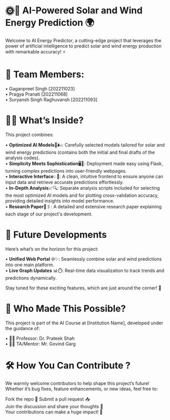 # 🌞💨 AI-Powered Solar and Wind Energy Prediction 🌍
Welcome to AI Energy Predictor, a cutting-edge project that leverages the power of artificial intelligence to predict solar and wind energy production with remarkable accuracy! ⚡  

# 🦥 Team Members:

• Gaganpreet Singh [202211023]  
• Pragya Pranati [202211068]  
• Suryansh Singh Raghuvansh [202211093]  

# 🧠✨ What’s Inside?
This project combines:

• **Optimized AI Models**🌅🌬️: Carefully selected models tailored for solar and wind energy predictions (contains both the initial and final drafts of the analysis codes).   
• **Simplicity Meets Sophistication**🖥️🎉: Deployment made easy using Flask, turning complex predictions into user-friendly webpages.   
• **Interactive Interface**💡💭: A clean, intuitive frontend to ensure anyone can input data and retrieve accurate predictions effortlessly.  
• **In-Depth Analysis**📈🔍: Separate analysis scripts included for selecting the most optimized AI models and for plotting cross-validation accuracy, providing detailed insights into model performance.   
• **Research Paper**📜🖇️: A detailed and extensive research paper explaining each stage of our project's development.  

# 🚀 Future Developments
Here’s what’s on the horizon for this project:  

• **Unified Web Portal** 🌐✨: Seamlessly combine solar and wind predictions into one main platform.   
• **Live Graph Updates** 📊⏱️: Real-time data visualization to track trends and predictions dynamically.   

Stay tuned for these exciting features, which are just around the corner! 🔄  

# 🤝 Who Made This Possible?
This project is part of the AI Course at [Institution Name], developed under the guidance of:  

• 🧑‍🏫 Professor: Dr. Prateek Shah  
• 🧑‍🎓 TA/Mentor: Mr. Govind Garg  

# 🛠️ How You Can Contribute ?
We warmly welcome contributors to help shape this project’s future! Whether it’s bug fixes, feature enhancements, or new ideas, feel free to:  

Fork the repo 🍴
Submit a pull request 📥  
Join the discussion and share your thoughts 💬  
Your contributions can make a huge impact! 🌟  
